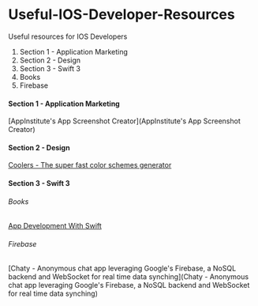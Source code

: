 # Useful-IOS-Developer-Resources
Useful resources for IOS Developers

1. Section 1 - Application Marketing
2. Section 2 - Design
3. Section 3 - Swift 3
  1. Books
  2. Firebase

#### Section 1 - Application Marketing
[AppInstitute's App Screenshot Creator](AppInstitute's App Screenshot Creator)

#### Section 2 - Design
[Coolers - The super fast color schemes generator](https://coolors.co/ "The super fast color schemes generator")

#### Section 3 - Swift 3
###### Books
[App Development With Swift](https://itun.es/us/aVbRcb.l)

###### Firebase
[Chaty - Anonymous chat app leveraging Google's Firebase, a NoSQL backend and WebSocket for real time data synching](Chaty - Anonymous chat app leveraging Google's Firebase, a NoSQL backend and WebSocket for real time data synching)
